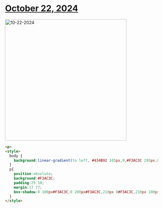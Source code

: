 # [October 22, 2024](https://cssbattle.dev/play/26hmpofkkVJ2WnK4Btit)

<img src="https://firebasestorage.googleapis.com/v0/b/cssbattleapp.appspot.com/o/user%2Fe6YbeBahWNPT7VpE2rE2p85byxa2%2Ftargets%2Ftarget_ZfF3Tgi@2x.png?alt=media" width="400" alt="10-22-2024" />

```html
<p>
<style>
  body {
    background:linear-gradient(to left, #434B92 105px,0,#F3AC3C 295px,0,#434B92);
  }
  p{
    position:absolute;
    background:#F3AC3C;
    padding:25 10;
    margin:17 77;
    box-shadow:0 100px#F3AC3C,0 200px#F3AC3C,210px 0#F3AC3C,210px 100px#F3AC3C,210px 200px#F3AC3C
  }
</style>
```